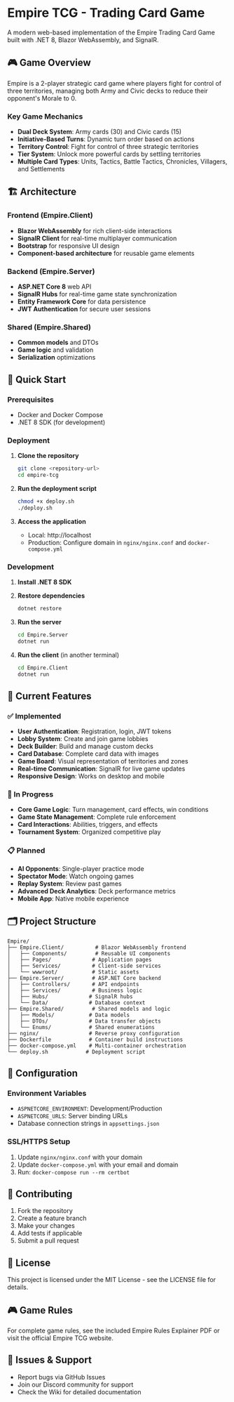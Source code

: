 # Empire TCG - Trading Card Game

A modern web-based implementation of the Empire Trading Card Game built with .NET 8, Blazor WebAssembly, and SignalR.

## 🎮 Game Overview

Empire is a 2-player strategic card game where players fight for control of three territories, managing both Army and Civic decks to reduce their opponent's Morale to 0.

### Key Game Mechanics
- **Dual Deck System**: Army cards (30) and Civic cards (15)
- **Initiative-Based Turns**: Dynamic turn order based on actions
- **Territory Control**: Fight for control of three strategic territories
- **Tier System**: Unlock more powerful cards by settling territories
- **Multiple Card Types**: Units, Tactics, Battle Tactics, Chronicles, Villagers, and Settlements

## 🏗️ Architecture

### Frontend (Empire.Client)
- **Blazor WebAssembly** for rich client-side interactions
- **SignalR Client** for real-time multiplayer communication
- **Bootstrap** for responsive UI design
- **Component-based architecture** for reusable game elements

### Backend (Empire.Server)
- **ASP.NET Core 8** web API
- **SignalR Hubs** for real-time game state synchronization
- **Entity Framework Core** for data persistence
- **JWT Authentication** for secure user sessions

### Shared (Empire.Shared)
- **Common models** and DTOs
- **Game logic** and validation
- **Serialization** optimizations

## 🚀 Quick Start

### Prerequisites
- Docker and Docker Compose
- .NET 8 SDK (for development)

### Deployment

1. **Clone the repository**
   ```bash
   git clone <repository-url>
   cd empire-tcg
   ```

2. **Run the deployment script**
   ```bash
   chmod +x deploy.sh
   ./deploy.sh
   ```

3. **Access the application**
   - Local: http://localhost
   - Production: Configure domain in `nginx/nginx.conf` and `docker-compose.yml`

### Development

1. **Install .NET 8 SDK**
2. **Restore dependencies**
   ```bash
   dotnet restore
   ```

3. **Run the server**
   ```bash
   cd Empire.Server
   dotnet run
   ```

4. **Run the client** (in another terminal)
   ```bash
   cd Empire.Client
   dotnet run
   ```

## 🎯 Current Features

### ✅ Implemented
- **User Authentication**: Registration, login, JWT tokens
- **Lobby System**: Create and join game lobbies
- **Deck Builder**: Build and manage custom decks
- **Card Database**: Complete card data with images
- **Game Board**: Visual representation of territories and zones
- **Real-time Communication**: SignalR for live game updates
- **Responsive Design**: Works on desktop and mobile

### 🚧 In Progress
- **Core Game Logic**: Turn management, card effects, win conditions
- **Game State Management**: Complete rule enforcement
- **Card Interactions**: Abilities, triggers, and effects
- **Tournament System**: Organized competitive play

### 📋 Planned
- **AI Opponents**: Single-player practice mode
- **Spectator Mode**: Watch ongoing games
- **Replay System**: Review past games
- **Advanced Deck Analytics**: Deck performance metrics
- **Mobile App**: Native mobile experience

## 🗂️ Project Structure

```
Empire/
├── Empire.Client/          # Blazor WebAssembly frontend
│   ├── Components/         # Reusable UI components
│   ├── Pages/             # Application pages
│   ├── Services/          # Client-side services
│   └── wwwroot/           # Static assets
├── Empire.Server/         # ASP.NET Core backend
│   ├── Controllers/       # API endpoints
│   ├── Services/          # Business logic
│   ├── Hubs/             # SignalR hubs
│   └── Data/             # Database context
├── Empire.Shared/         # Shared models and logic
│   ├── Models/           # Data models
│   ├── DTOs/             # Data transfer objects
│   └── Enums/            # Shared enumerations
├── nginx/                # Reverse proxy configuration
├── Dockerfile            # Container build instructions
├── docker-compose.yml    # Multi-container orchestration
└── deploy.sh            # Deployment script
```

## 🔧 Configuration

### Environment Variables
- `ASPNETCORE_ENVIRONMENT`: Development/Production
- `ASPNETCORE_URLS`: Server binding URLs
- Database connection strings in `appsettings.json`

### SSL/HTTPS Setup
1. Update `nginx/nginx.conf` with your domain
2. Update `docker-compose.yml` with your email and domain
3. Run: `docker-compose run --rm certbot`

## 🤝 Contributing

1. Fork the repository
2. Create a feature branch
3. Make your changes
4. Add tests if applicable
5. Submit a pull request

## 📄 License

This project is licensed under the MIT License - see the LICENSE file for details.

## 🎮 Game Rules

For complete game rules, see the included Empire Rules Explainer PDF or visit the official Empire TCG website.

## 🐛 Issues & Support

- Report bugs via GitHub Issues
- Join our Discord community for support
- Check the Wiki for detailed documentation
